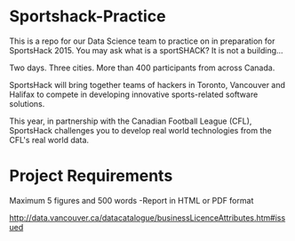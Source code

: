 # Sportshack-Practice
This is a repo for our Data Science team to practice on in preparation for SportsHack 2015. You may ask what is a sportSHACK? It is not a building... 

Two days. Three cities. More than 400 participants from across Canada.

SportsHack will bring together teams of hackers in Toronto, Vancouver and Halifax to compete in developing innovative sports-related software solutions.

This year, in partnership with the Canadian Football League (CFL), SportsHack challenges you to develop real world technologies from the CFL's real world data.

# Project Requirements
Maximum 5 figures and 500 words
-Report in HTML or PDF format

http://data.vancouver.ca/datacatalogue/businessLicenceAttributes.htm#issued
